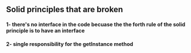 <h2> Solid principles that are broken</h2>

<h4> 1- there's no interface in the code becuase the the forth rule of the solid principle is to have an interface</h4>
<h4>2- single responsibility for the getInstance method</h4>
